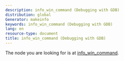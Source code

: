 ```yaml
---
description: info_win_command (Debugging with GDB)
distribution: global
Generator: makeinfo
keywords: info_win_command (Debugging with GDB)
lang: en
resource-type: document
title: info_win_command (Debugging with GDB)
---
```

The node you are looking for is at [info_win_command](TUI-Commands.html#info_005fwin_005fcommand).
